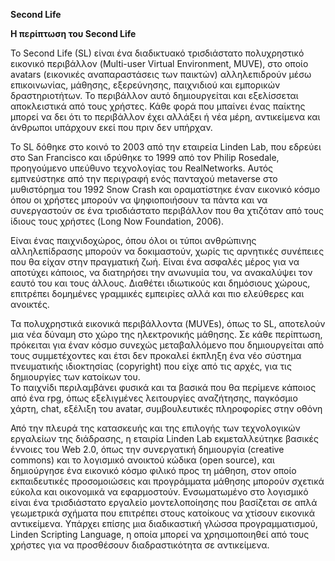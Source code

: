 **Second Life**

**Η περίπτωση του Second Life**

Το Second Life (SL) είναι ένα διαδικτυακό τρισδιάστατο πολυχρηστικό
εικονικό περιβάλλον (Multi-user Virtual Environment, MUVE), στο οποίο
avatars (εικονικές αναπαραστάσεις των παικτών) αλληλεπιδρούν μέσω
επικοινωνίας, μάθησης, εξερεύνησης, παιχνιδιού και εμπορικών
δραστηριοτήτων. Το περιβάλλον αυτό δημιουργείται και εξελίσσεται
αποκλειστικά από τους χρήστες. Κάθε φορά που μπαίνει ένας παίκτης μπορεί
να δει ότι το περιβάλλον έχει αλλάξει ή νέα μέρη, αντικείμενα και
άνθρωποι υπάρχουν εκεί που πριν δεν υπήρχαν.

Το SL δόθηκε στο κοινό το 2003 από την εταιρεία Linden Lab, που εδρεύει
στο San Francisco και ιδρύθηκε το 1999 από τον Philip Rosedale,
προηγούμενο υπεύθυνο τεχνολογίας του RealNetworks. Αυτός εμπνεύστηκε από
την περιγραφή ενός πανταχού metaverse στο μυθιστόρημα του 1992 Snow
Crash και οραματίστηκε έναν εικονικό κόσμο όπου οι χρήστες μπορούν να
ψηφιοποιήσουν τα πάντα και να συνεργαστούν σε ένα τρισδιάστατο
περιβάλλον που θα χτιζόταν από τους ίδιους τους χρήστες (Long Now
Foundation, 2006).

Είναι ένας παιχνιδοχώρος, όπου όλοι οι τύποι ανθρώπινης αλληλεπίδρασης
μπορούν να δοκιμαστούν, χωρίς τις αρνητικές συνέπειες που θα είχαν στην
πραγματική ζωή. Είναι ένα ασφαλές μέρος για να αποτύχει κάποιος, να
διατηρήσει την ανωνυμία του, να ανακαλύψει τον εαυτό του και τους
άλλους. Διαθέτει ιδιωτικούς και δημόσιους χώρους, επιτρέπει δομημένες
γραμμικές εμπειρίες αλλά και πιο ελεύθερες και ανοικτές.

Τα πολυχρηστικά εικονικά περιβάλλοντα (MUVEs), όπως το SL, αποτελούν μια
νέα δύναμη στο χώρο της ηλεκτρονικής μάθησης. Σε κάθε περίπτωση,
πρόκειται για έναν κόσμο συνεχώς μεταβαλλόμενο που δημιουργείται από
τους συμμετέχοντες και έτσι δεν προκαλεί έκπληξη ένα νέο σύστημα
πνευματικής ιδιοκτησίας (copyright) που είχε από τις αρχές, για τις
δημιουργίες των κατοίκων του.\
Το παιχνίδι περιλαμβάνει φυσικά και τα βασικά που θα περίμενε κάποιος
από ένα rpg, όπως εξελιγμένες λειτουργίες αναζήτησης, παγκόσμιο χάρτη,
chat, εξέλιξη του avatar, συμβουλευτικές πληροφορίες στην οθόνη

Από την πλευρά της κατασκευής και της επιλογής των τεχνολογικών
εργαλείων της διάδρασης, η εταιρία Linden Lab εκμεταλλεύτηκε βασικές
έννοιες του Web 2.0, όπως την συνεργατική δημιουργία (creative commons)
και το λογισμικό ανοικτού κώδικα (open source), και δημιούργησε ένα
εικονικό κόσμο φιλικό προς τη μάθηση, στον οποίο εκπαιδευτικές
προσομοιώσεις και προγράμματα μάθησης μπορούν σχετικά εύκολα και
οικονομικά να εφαρμοστούν. Ενσωματωμένο στο λογισμικό είναι ένα
τρισδιάστατο εργαλείο μοντελοποίησης που βασίζεται σε απλά γεωμετρικά
σχήματα που επιτρέπει στους κατοίκους να χτίσουν εικονικά αντικείμενα.
Υπάρχει επίσης μια διαδικαστική γλώσσα προγραμματισμού, Linden Scripting
Language, η οποία μπορεί να χρησιμοποιηθεί από τους χρήστες για να
προσθέσουν διαδραστικότητα σε αντικείμενα.
